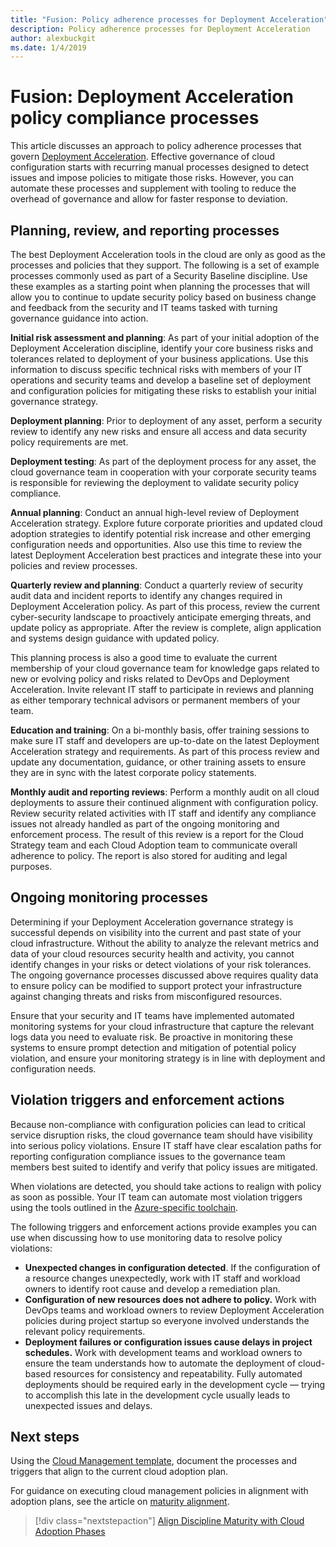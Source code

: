 ```yaml
---
title: "Fusion: Policy adherence processes for Deployment Acceleration"
description: Policy adherence processes for Deployment Acceleration
author: alexbuckgit
ms.date: 1/4/2019
---
```


# Fusion: Deployment Acceleration policy compliance processes

This article discusses an approach to policy adherence processes that govern [Deployment Acceleration](./overview.md). Effective governance of cloud configuration starts with recurring manual processes designed to detect issues and impose policies to mitigate those risks. However, you can automate these processes and supplement with tooling to reduce the overhead of governance and allow for faster response to deviation.

## Planning, review, and reporting processes

The best Deployment Acceleration tools in the cloud are only as good as the processes and policies that they support. The following is a set of example processes commonly used as part of a Security Baseline discipline. Use these examples as a starting point when planning the processes that will allow you to continue to update security policy based on business change and feedback from the security and IT teams tasked with turning governance guidance into action.

**Initial risk assessment and planning**: As part of your initial adoption of the Deployment Acceleration discipline, identify your core business risks and tolerances related to deployment of your business applications. Use this information to discuss specific technical risks with members of your IT operations and security teams and develop a baseline set of deployment and configuration policies for mitigating these risks to establish your initial governance strategy.

**Deployment planning**: Prior to deployment of any asset, perform a security review to identify any new risks and ensure all access and data security policy requirements are met.

**Deployment testing**: As part of the deployment process for any asset, the cloud governance team in cooperation with your corporate security teams is responsible for reviewing the deployment to validate security policy compliance.

**Annual planning**: Conduct an annual high-level review of Deployment Acceleration strategy. Explore future corporate priorities and updated cloud adoption strategies to identify potential risk increase and other emerging configuration needs and opportunities. Also use this time to review the latest Deployment Acceleration best practices and integrate these into your policies and review processes.

**Quarterly review and planning**: Conduct a quarterly review of security audit data and incident reports to identify any changes required in Deployment Acceleration policy. As part of this process, review the current cyber-security landscape to proactively anticipate emerging threats, and update policy as appropriate. After the review is complete, align application and systems design guidance with updated policy.

This planning process is also a good time to evaluate the current membership of your cloud governance team for knowledge gaps related to new or evolving policy and risks related to DevOps and Deployment Acceleration. Invite relevant IT staff to participate in reviews and planning as either temporary technical advisors or permanent members of your team.

**Education and training**: On a bi-monthly basis, offer training sessions to make sure IT staff and developers are up-to-date on the latest Deployment Acceleration strategy and requirements. As part of this process review and update any documentation, guidance, or other training assets to ensure they are in sync with the latest corporate policy statements.

**Monthly audit and reporting reviews**: Perform a monthly audit on all cloud deployments to assure their continued alignment with configuration policy. Review security related activities with IT staff and identify any compliance issues not already handled as part of the ongoing monitoring and enforcement process. The result of this review is a report for the Cloud Strategy team and each Cloud Adoption team to communicate overall adherence to policy. The report is also stored for auditing and legal purposes.

## Ongoing monitoring processes

Determining if your Deployment Acceleration governance strategy is successful depends on visibility into the current and past state of your cloud infrastructure. Without the ability to analyze the relevant metrics and data of your cloud resources security health and activity, you cannot identify changes in your risks or detect violations of your risk tolerances. The ongoing governance processes discussed above requires quality data to ensure policy can be modified to support protect your infrastructure against changing threats and risks from misconfigured resources.

Ensure that your security and IT teams have implemented automated monitoring systems for your cloud infrastructure that capture the relevant logs data you need to evaluate risk. Be proactive in monitoring these systems to ensure prompt detection and mitigation of potential policy violation, and ensure your monitoring strategy is in line with deployment and configuration needs.

## Violation triggers and enforcement actions

Because non-compliance with configuration policies can lead to critical service disruption risks, the cloud governance team should have visibility into serious policy violations. Ensure IT staff have clear escalation paths for reporting configuration compliance issues to the governance team members best suited to identify and verify that policy issues are mitigated.  

When violations are detected, you should take actions to realign with policy as soon as possible. Your IT team can automate most violation triggers using the tools outlined in the [Azure-specific toolchain](toolchain.md).

The following triggers and enforcement actions provide examples you can use when discussing how to use monitoring data to resolve policy violations:

- **Unexpected changes in configuration detected**. If the configuration of a resource changes unexpectedly, work with IT staff and workload owners to identify root cause and develop a remediation plan.
- **Configuration of new resources does not adhere to policy.** Work with DevOps teams and workload owners to review Deployment Acceleration policies during project startup so everyone involved understands the relevant policy requirements.
- **Deployment failures or configuration issues cause delays in project schedules.** Work with development teams and workload owners to ensure the team understands how to automate the deployment of cloud-based resources for consistency and repeatability. Fully automated deployments should be required early in the development cycle &mdash; trying to accomplish this late in the development cycle usually leads to unexpected issues and delays.

## Next steps

Using the [Cloud Management template](./template.md), document the processes and triggers that align to the current cloud adoption plan.

For guidance on executing cloud management policies in alignment with adoption plans, see the article on [maturity alignment](maturity-adoption-alignment.md).

> [!div class="nextstepaction"]
> [Align Discipline Maturity with Cloud Adoption Phases](./maturity-adoption-alignment.md)
